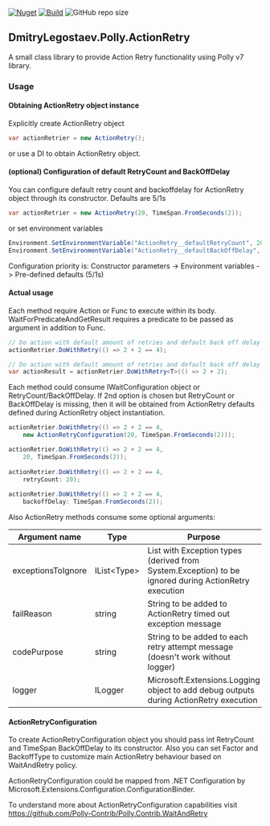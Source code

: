 [![Nuget](https://img.shields.io/nuget/v/DmitryLegostaev.Polly.ActionRetry.svg)](https://www.nuget.org/packages/DmitryLegostaev.Polly.ActionRetry)
[![Build](https://github.com/DmitryLegostaev/DmitryLegostaev.Polly.ActionRetry/actions/workflows/build.yml/badge.svg?branch=main)](https://github.com/DmitryLegostaev/DmitryLegostaev.Polly.ActionRetry/actions/workflows/build.yml)
![GitHub repo size](https://img.shields.io/github/repo-size/DmitryLegostaev/DmitryLegostaev.Polly.ActionRetry)

## DmitryLegostaev.Polly.ActionRetry

A small class library to provide Action Retry functionality using Polly v7 library.

### Usage
#### Obtaining ActionRetry object instance
Explicitly create ActionRetry object
```csharp
var actionRetrier = new ActionRetry();
```
or use a DI to obtain ActionRetry object.


#### (optional) Configuration of default RetryCount and BackOffDelay
You can configure default retry count and backoffdelay for ActionRetry object through its constructor. Defaults are 5/1s
```csharp
var actionRetrier = new ActionRetry(20, TimeSpan.FromSeconds(2));
```
or set environment variables
```csharp
Environment.SetEnvironmentVariable("ActionRetry__defaultRetryCount", 20.ToString());
Environment.SetEnvironmentVariable("ActionRetry__defaultBackOffDelay", TimeSpan.FromSeconds(2).ToString());
```
Configuration priority is: Constructor parameters -> Environment variables -> Pre-defined defaults (5/1s)

#### Actual usage
Each method require Action or Func to execute within its body. WaitForPredicateAndGetResult requires a predicate to be passed as argument in addition to Func.
```csharp
// Do action with default amount of retries and default back off delay
actionRetrier.DoWithRetry(() => 2 + 2 == 4);

// Do action with default amount of retries and default back off delay and return action result
var actionResult = actionRetrier.DoWithRetry<T>(() => 2 + 2);
```

Each method could consume IWaitConfiguration object or RetryCount/BackOffDelay. 
If 2nd option is chosen but RetryCount or BackOffDelay is missing, then it will be obtained from ActionRetry defaults defined during ActionRetry object instantiation.
```csharp
actionRetrier.DoWithRetry(() => 2 + 2 == 4,
    new ActionRetryConfiguration(20, TimeSpan.FromSeconds(2)));

actionRetrier.DoWithRetry(() => 2 + 2 == 4,
    20, TimeSpan.FromSeconds(2));
    
actionRetrier.DoWithRetry(() => 2 + 2 == 4,
    retryCount: 20);
    
actionRetrier.DoWithRetry(() => 2 + 2 == 4,
    backoffDelay: TimeSpan.FromSeconds(2));
```

Also ActionRetry methods consume some optional arguments:

| Argument name      | Type          | Purpose                                                                                              |
|--------------------|---------------|------------------------------------------------------------------------------------------------------|
| exceptionsToIgnore | IList\<Type\> | List with Exception types (derived from System.Exception) to be ignored during ActionRetry execution |
| failReason         | string        | String to be added to ActionRetry timed out exception message                                    |
| codePurpose        | string        | String to be added to each retry attempt message (doesn't work without logger)                       |
| logger             | ILogger       | Microsoft.Extensions.Logging object to add debug outputs during ActionRetry execution            |

#### ActionRetryConfiguration
To create ActionRetryConfiguration object you should pass int RetryCount and TimeSpan BackOffDelay to its constructor.
Also you can set Factor and BackoffType to customize main ActionRetry behaviour based on WaitAndRetry policy.

ActionRetryConfiguration could be mapped from .NET Configuration by Microsoft.Extensions.Configuration.ConfigurationBinder.

To understand more about ActionRetryConfiguration capabilities visit https://github.com/Polly-Contrib/Polly.Contrib.WaitAndRetry

